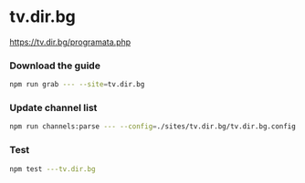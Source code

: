 # tv.dir.bg

https://tv.dir.bg/programata.php

### Download the guide

```sh
npm run grab --- --site=tv.dir.bg
```

### Update channel list

```sh
npm run channels:parse --- --config=./sites/tv.dir.bg/tv.dir.bg.config.js --output=./sites/tv.dir.bg/tv.dir.bg.channels.xml
```

### Test

```sh
npm test ---tv.dir.bg
```
